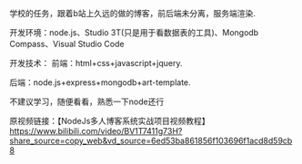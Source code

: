 学校的任务，跟着b站上久远的做的博客，前后端未分离，服务端渲染.

开发环境：node.js、Studio 3T(只是用于看数据表的工具)、Mongodb Compass、Visual Studio Code

开发技术：
前端：html+css+javascript+jquery.

后端：node.js+express+mongodb+art-template.

不建议学习，随便看看，熟悉一下node还行

原视频链接：【NodeJs多人博客系统实战项目视频教程】 https://www.bilibili.com/video/BV1T7411g73H?share_source=copy_web&vd_source=6ed53ba861856f103696f1acd8d59cb8
